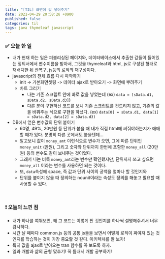 ```yaml
---
title: "[TIL] 화면에 값 넣어주기"
date: 2021-04-29 20:58:28 +0900
published: false
categories: til
tags: java thymeleaf javascript
---
```


### ✅ 오늘 한 일

- 내가 현재 하는 일은 퍼블리싱된 페이지와, 데이터베이스에서 추출한 값들이 들어있는 정의서에서 변수이름을 받아서, 그것을 thymeleaf와 html, js로 구성된 형태로 재배치한 뒤 반복구, js등의 로직의 재구성이다.
- javascript의 전체 흐름 다시 파악하기
  - init -> 기본화면셋팅 -> 데이터 ajax로 받아오기 -> 화면에 뿌려주기
  - 차트 그리기
    - 나는 기존 스크립트 안에 바로 값을 넣었는데 (ex) `data = [sData.d1, sData.d2, sData.d3]`)
    - 다른 분이 구현하신 코드를 보니 기존 스크립트를 건드리지 않고, 기존의 값을 바꿔주는 식으로 구현을 하셨다. (ex) `data[0] = sData.d1, data[1] = sData.d2, data[2] = sData.d3)`
- DB에서 얻은 변수값의 단위 붙이기
  - 60명, 49%, 20만원 등 단위가 붙을 때 내가 직접 html에 써줘야하는지가 애매할 때가 있다. 분명히 다른 곳에서도 붙을텐데...
  - 알고보니 값이 `money_amt` 이런식으로 변수가 오면, 그에 따른 단위인 `money_unit` (만원), 그리고 숫자와 단위까지 한번에 포함한 `money_all` (20만원) 등의 변수도 같이 보내주는 것이었다.
  - 그래서 나는 비록 `money_amt`라는 변수만 확인했지만, 단위까지 쓰고 싶으면 `money_all` 이라는 변수를 사용하면 되는 것이다.
  - 또, `data`속성에 space, 즉 값과 단위 사이의 공백을 얼마나 할 것인지와
  - 단위를 붙이지 않을 때 정의하는 nounit이라는 속성도 정의를 해놓고 필요할 때 사용할 수 있다.



<br>

### ❗ 오늘의 느낀 점

- 내가 하나를 여쭤보면, 왜 그 코드는 이렇게 짠 것인지를 하나씩 설명해주셔서 너무 감사하다. 
- 시간 날 때마다 common.js 등의 공통 js들을 보면서 어떻게 로직이 짜여져 있는 것인지를 학습하는 것이 가장 중요할 것 같다. 아키텍처를 잘 보자!
- 특히 값을 ajax로 받아오는 tran 함수를 꼭 보도록 하자.
- 일과 개발과 삶의 균형 맞추기! 꼭 틈내서 개발 공부하기!

